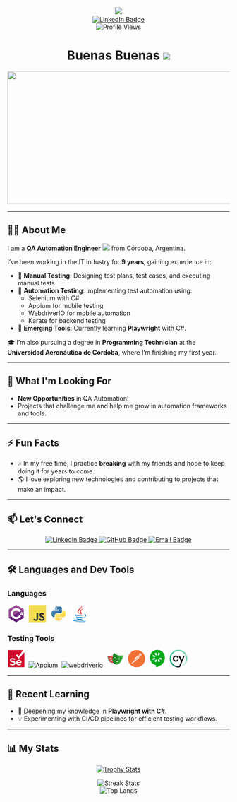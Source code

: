 <div id="header" align="center">
  <img src="https://media2.giphy.com/media/v1.Y2lkPTc5MGI3NjExMXQzY2U0b3lwdHJ2ejkyeGpxeGQ1NWszZ3N4Mzk3OXNrcnMxbHg0ayZlcD12MV9pbnRlcm5hbF9naWZfYnlfaWQmY3Q9Zw/UPqYp2tj61XlBhlPbH/giphy.webp" width="200"/>
  <div id="badges">
    <a href="https://www.linkedin.com/in/lucasmontoya/">
      <img src="https://img.shields.io/badge/LinkedIn-blue?style=for-the-badge&logo=linkedin&logoColor=white" alt="LinkedIn Badge"/>
    </a>
  </div>
  <img src="https://komarev.com/ghpvc/?username=lucasmontoya&color=blue" alt="Profile Views"/>
  <h1>
    Buenas Buenas
    <img src="https://media.giphy.com/media/hvRJCLFzcasrR4ia7z/giphy.gif" width="30px"/>
  </h1>
</div>

<div align="center">
  <img src="https://media.giphy.com/media/dWesBcTLavkZuG35MI/giphy.gif" width="600" height="300"/>
</div>

---

## 👨‍💻 About Me  

I am a **QA Automation Engineer** <img src="https://media.giphy.com/media/WUlplcMpOCEmTGBtBW/giphy.gif" width="30"> from Córdoba, Argentina.  

I’ve been working in the IT industry for **9 years**, gaining experience in:  

- 📝 **Manual Testing**: Designing test plans, test cases, and executing manual tests.  
- 🤖 **Automation Testing**: Implementing test automation using:  
  - Selenium with C#  
  - Appium for mobile testing  
  - WebdriverIO for mobile automation  
  - Karate for backend testing  
- 🚀 **Emerging Tools**: Currently learning **Playwright** with C#.  

🎓 I’m also pursuing a degree in **Programming Technician** at the **Universidad Aeronáutica de Córdoba**, where I’m finishing my first year.  

---

## 🔭 What I'm Looking For  

- **New Opportunities** in QA Automation!  
- Projects that challenge me and help me grow in automation frameworks and tools.  

---

## ⚡ Fun Facts  

- 🎶 In my free time, I practice **breaking** with my friends and hope to keep doing it for years to come.  
- 🌎 I love exploring new technologies and contributing to projects that make an impact.  

---

## 📫 Let's Connect  

<div align="center">
  <a href="https://www.linkedin.com/in/lucasmontoya/">
    <img src="https://img.shields.io/badge/-LinkedIn-blue?style=for-the-badge&logo=linkedin&logoColor=white" alt="LinkedIn Badge"/>
  </a>
  <a href="https://github.com/Negroove">
    <img src="https://img.shields.io/badge/-GitHub-black?style=for-the-badge&logo=github&logoColor=white" alt="GitHub Badge"/>
  </a>
  <a href="mailto:lucasmontoya15@gmail.com">
    <img src="https://img.shields.io/badge/-Email-c14438?style=for-the-badge&logo=Gmail&logoColor=white" alt="Email Badge"/>
  </a>
</div>

---

## 🛠️ Languages and Dev Tools  

### Languages  
<div>
  <img src="https://github.com/devicons/devicon/blob/master/icons/csharp/csharp-original.svg" title="C#" alt="C#" width="40" height="40"/>&nbsp;
  <img src="https://github.com/devicons/devicon/blob/master/icons/javascript/javascript-original.svg" title="JavaScript" alt="JavaScript" width="40" height="40"/>&nbsp;
  <img src="https://github.com/devicons/devicon/blob/master/icons/python/python-original.svg" title="Python" alt="Python" width="40" height="40"/>&nbsp;
   <img src="https://github.com/devicons/devicon/blob/master/icons/java/java-original.svg" title="Python" alt="Python" width="40" height="40"/>&nbsp;
  
</div>

### Testing Tools  
<div>
  <img src="https://github.com/devicons/devicon/blob/master/icons/selenium/selenium-original.svg" title="Selenium" alt="Selenium" width="40" height="40"/>&nbsp;
    <img src="https://pics.freeicons.io/uploads/icons/png/2832550721536125460-512.png" title="Appium" alt="Appium" width="40" height="40"/>&nbsp;
    <img src="http://v4.webdriver.io/images/webdriverio.png" title="webdriverio" alt="webdriverio" width="40" height="40"/>&nbsp;
  <img src="https://github.com/devicons/devicon/blob/master/icons/playwright/playwright-original.svg" title="Playwright" alt="Playwright" width="40" height="40"/>&nbsp;
  <img src="https://github.com/devicons/devicon/blob/master/icons/postman/postman-original.svg" title="Postman" alt="Postman" width="40" height="40"/>&nbsp;
   <img src="https://github.com/devicons/devicon/blob/master/icons/cucumber/cucumber-plain.svg" title="Cucumber" alt="Cucumber" width="40" height="40"/>&nbsp;
   <img src="https://github.com/devicons/devicon/blob/master/icons/cypressio/cypressio-original.svg" title="Cucumber" alt="Cucumber" width="40" height="40"/>&nbsp;
</div>

---

## 🚀 Recent Learning  

- 🌟 Deepening my knowledge in **Playwright with C#**.  
- 💡 Experimenting with CI/CD pipelines for efficient testing workflows.  

---

## 📊 My Stats  

<p align="center"> 
  <a href="https://github.com/ryo-ma/github-profile-trophy">
    <img src="https://github-profile-trophy.vercel.app/?username=negroove&theme=onedark" alt="Trophy Stats"/>
  </a> 
</p>
<div align="center">  
  <img src="http://github-readme-streak-stats.herokuapp.com?user=negroove&theme=dark&background=000000" alt="Streak Stats" width="600"/>
</div>
<div align="center">
  <img src="https://github-readme-stats.vercel.app/api/top-langs/?username=negroove&layout=compact&theme=vision-friendly-dark" alt="Top Langs" width="600"/>
</div>
